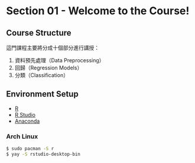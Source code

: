 # Section 01 - Welcome to the Course!

## Course Structure

這門課程主要將分成十個部分進行講授：

1. 資料預先處理（Data Preprocessing）
2. 回歸（Regression Models）
3. 分類（Classification）

## Environment Setup

- [R](https://www.r-project.org/)
- [R Studio](https://rstudio.com/)
- [Anaconda](https://www.anaconda.com/)

### Arch Linux

```bash
$ sudo pacman -S r
$ yay -S rstudio-desktop-bin
```